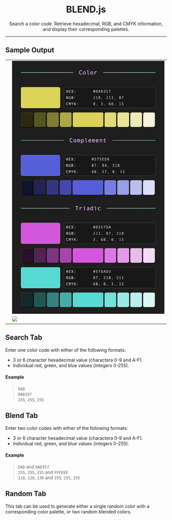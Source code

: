 <div align="center">

# BLEND.js
Search a color code. Retrieve hexadecimal, RGB, and CMYK information, and 
display their corresponding palettes.

</div align="center">

---

## Sample Output

<table>
<tr>
    <td>
    </td>
    <td>
        <img src="readme-display/search-palette.png" />
    </td>
</tr>
<tr>
    <td>
    </td>
    <td>
        <img src="readme-display/gradient-palette.png" />
    </td>
</tr>
</table>

## Search Tab
Enter one color code with either of the following formats:

- 3 or 6 character hexadecimal value (charactera 0-9 and A-F).
- Individual red, green, and blue values (integers 0-255).

#### Example
> `DAD`  
> `DAD357`  
> `255`, `255`, `255`

## Blend Tab
Enter two color codes with either of the following formats:

- 3 or 6 character hexadecimal value (charactera 0-9 and A-F).
- Individual red, green, and blue values (integers 0-255).

#### Example
> `DAD` and `DAD357`  
> `255`, `255`, `255` and `FFFEEE`  
> `110`, `120`, `130` and `255`, `255`, `255`  

## Random Tab
This tab can be used to generate either a single random color with a corresponding 
color palette, or two random blended colors.